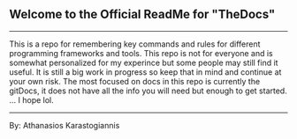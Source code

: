## Welcome to the Official ReadMe for "TheDocs"

---

This is a repo for remembering key commands and rules for different programming frameworks and tools.
This repo is not for everyone and is somewhat personalized for my experince but some people may still find it useful.
It is still a big work in progress so keep that in mind and continue at your own risk. The most focused on docs in this repo is currently
the gitDocs, it does not have all the info you will need but enough to get started. ... I hope lol.

---

By: Athanasios Karastogiannis
